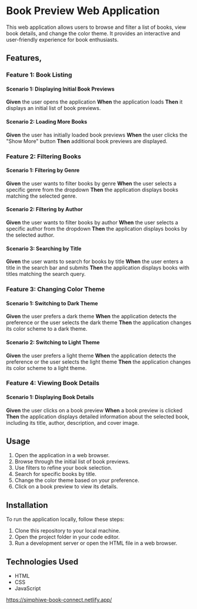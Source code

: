 # Book Preview Web Application

This web application allows users to browse and filter a list of books, view book details, and change the color theme. It provides an interactive and user-friendly experience for book enthusiasts.

## Features, 

### Feature 1: Book Listing

#### Scenario 1: Displaying Initial Book Previews

**Given** the user opens the application
**When** the application loads
**Then** it displays an initial list of book previews.

#### Scenario 2: Loading More Books

**Given** the user has initially loaded book previews
**When** the user clicks the "Show More" button
**Then** additional book previews are displayed.

### Feature 2: Filtering Books

#### Scenario 1: Filtering by Genre

**Given** the user wants to filter books by genre
**When** the user selects a specific genre from the dropdown
**Then** the application displays books matching the selected genre.

#### Scenario 2: Filtering by Author

**Given** the user wants to filter books by author
**When** the user selects a specific author from the dropdown
**Then** the application displays books by the selected author.

#### Scenario 3: Searching by Title

**Given** the user wants to search for books by title
**When** the user enters a title in the search bar and submits
**Then** the application displays books with titles matching the search query.

### Feature 3: Changing Color Theme

#### Scenario 1: Switching to Dark Theme

**Given** the user prefers a dark theme
**When** the application detects the preference or the user selects the dark theme
**Then** the application changes its color scheme to a dark theme.

#### Scenario 2: Switching to Light Theme

**Given** the user prefers a light theme
**When** the application detects the preference or the user selects the light theme
**Then** the application changes its color scheme to a light theme.

### Feature 4: Viewing Book Details

#### Scenario 1: Displaying Book Details

**Given** the user clicks on a book preview
**When** a book preview is clicked
**Then** the application displays detailed information about the selected book, including its title, author, description, and cover image.

## Usage

1. Open the application in a web browser.
2. Browse through the initial list of book previews.
3. Use filters to refine your book selection.
4. Search for specific books by title.
5. Change the color theme based on your preference.
6. Click on a book preview to view its details.

## Installation

To run the application locally, follow these steps:

1. Clone this repository to your local machine.
2. Open the project folder in your code editor.
3. Run a development server or open the HTML file in a web browser.

## Technologies Used

- HTML
- CSS
- JavaScript

https://simphiwe-book-connect.netlify.app/
